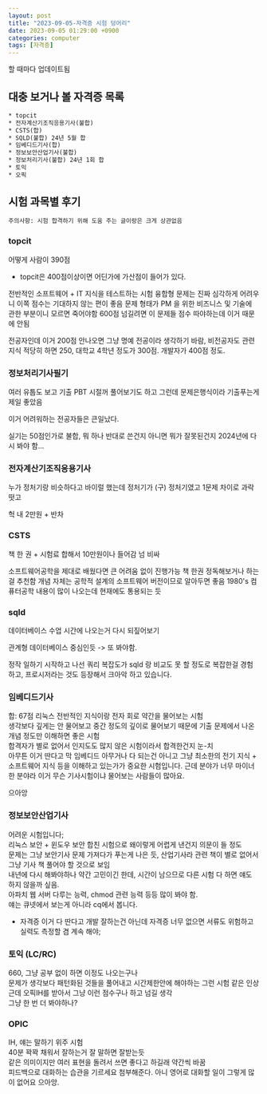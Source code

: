 ```yaml
---
layout: post
title: "2023-09-05-자격증 시험 덩어리"
date: 2023-09-05 01:29:00 +0900
categories: computer
tags: [자격증]
---
```


할 때마다 업데이트됨

## 대충 보거나 볼 자격증 목록

```bat
* topcit
* 전자계산기조직응용기사(불합)
* CSTS(합)
* SQLD(불합) 24년 5월 합
* 임베디드기사(합)
* 정보보안산업기사(불합)
* 정보처리기사(불합) 24년 1회 합
* 토익 
* 오픽
```

## 시험 과목별 후기

```bat
주의사항: 시험 합격하기 위해 도움 주는 글이랑은 크게 상관없음 
```

### topcit

어떻게 사람이 390점

* topcit은 400점이상이면 어딘가에 가산점이 들어가 있다.

전반적인 소프트웨어 + IT 지식을 테스트하는 시험
융합형 문제는 진짜 심각하게 어려우니 이쪽 점수는 기대하지 않는 편이 좋음
문제 형태가 PM 을 위한 비즈니스 및 기술에 관한 부분이니 모르면 죽어야함
600점 넘길려면 이 문제들 점수 따야하는데 이거 때문에 안됨

전공자인데 이거 200점 안나오면 그냥 명예 전공이라 생각하기 바람, 비전공자도 관련 지식 적당히 하면 250, 대학교 4학년 정도가 300점. 개발자가 400점 정도.

### 정보처리기사필기

여러 유툽도 보고 기출 PBT 시절꺼 풀어보기도 하고 그런데 문제은행식이라 기출푸는게 제일 좋았음

이거 어려워하는 전공자들은 큰일났다.

실기는 50점인가로 불합, 뭐 하나 반대로 쓴건지 아니면 뭐가 잘못된건지 2024년에 다시 봐야 함...  

### 전자계산기조직응용기사

누가 정처기랑 비슷하다고 바이럴 했는데 정처기가 (구) 정처기였고
1문제 차이로 과락떳고

헉
내 2만원 + 반차

### CSTS

책 한 권 + 시험료 합해서 10만원이나 들어감
넘 비싸

소프트웨어공학을 제대로 배웠다면 큰 어려움 없이 진행가능
책 한권 정독해보거나 하는걸 추천함
개념 자체는 공학적 설계의 소프트웨어 버전이므로 알아두면 좋음
1980's 컴퓨터공학 내용이 많이 나오는데 현재에도 통용되는 듯

### sqld

데이터베이스 수업 시간에 나오는거 다시 되짚어보기

관계형 데이터베이스 중심인듯 -> 또 봐야함.

정작 일하기 시작하고 나선 쿼리 복잡도가 sqld 랑 비교도 못 할 정도로 복잡한걸 경험하고, 프로시저라는 것도 등장해서 크아악 하고 있습니다.

### 임베디드기사

합: 67점
리눅스 전반적인 지식이랑 전자 회로 약간을 물어보는 시험  
생각보다 깊게는 안 물어보고 중간 정도의 깊이로 물어보기 때문에 기출 문제에서 나온 개념 정도만 이해하면 좋은 시험  
합격자가 별로 없어서 인지도도 많지 않은 시험이라서 합격한건지 눈-치  
아무튼 이거 딴다고 막 임베디드 아무거나 다 되는건 아니고 그냥 최소한의 전기 지식 + 소프트웨어 지식 등을 이해하고 있는가가 중요한 시험입니다. 근데 분야가 너무 마이너한 분야라 이거 무슨 기사시험이냐 물어보는 사람들이 많아요.  

으아앙

### 정보보안산업기사

어려운 시험입니다;  
리눅스 보안 + 윈도우 보안 합친 시험으로 왜이렇게 어렵게 낸건지 의문이 들 정도  
문제는 그냥 보안기사 문제 가져다가 푸는게 나은 듯, 산업기사라 관련 책이 별로 없어서 그냥 기사 책 풀어야 할 것으로 보임   
내년에 다시 해봐야하나 약간 고민이긴 한데, 시간이 남으므로 다른 시험 다 하면 얘도 하지 않을까 싶음.  
아파치 웹 서버 다루는 능력, chmod 관련 능력 등등 많이 봐야 함.  
얘는 큐넷에서 보는게 아니라 cq에서 봅니다.  

* 자격증 이거 다 딴다고 개발 잘하는건 아닌데 자격증 너무 없으면 서류도 위험하고 실력도 측정할 겸 계속 해야;

### 토익 (LC/RC)

660, 그냥 공부 없이 하면 이정도 나오는구나  
문제가 생각보다 패턴화된 것들을 풀어내고 시간제한안에 해야하는 그런 시험 같은 인상  
근데 오픽IH를 받아서 그냥 이런 점수구나 하고 넘길 생각  
그냥 한 번 더 봐야하나?  

### OPIC

IH, 얘는 말하기 위주 시험  
40분 꽉꽉 채워서 잘하는거 잘 말하면 잘받는듯  
같은 의미이지만 여러 표현을 돌려서 쓰면 좋다고 하길래 약간씩 바꿈  
피드백으로 대화하는 습관을 기르세요 첨부해준다. 아니 영어로 대화할 일이 그렇게 많이 없어요 으아앙.  
